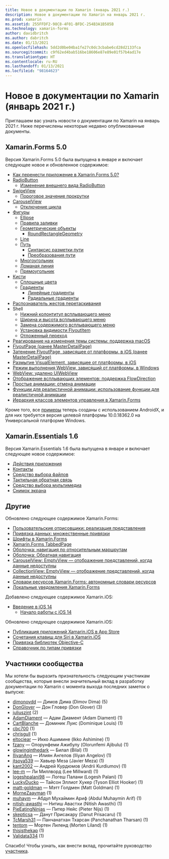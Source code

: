 ```yaml
---
title: Новое в документации по Xamarin (январь 2021 г.)
description: Новое в документации по Xamarin на январь 2021 г.
ms.prod: xamarin
ms.assetid: 255FFDF2-98C8-4F01-BFDC-254B3A1B585B
ms.technology: xamarin-forms
author: davidbritch
ms.author: dabritch
ms.date: 01/13/2021
ms.openlocfilehash: 5dd2d0be04ba1fe27c0dc3cbabe6cd28d2133fca
ms.sourcegitcommit: c9f62ed4bab516be18606e87e89e01f57b4ad17e
ms.translationtype: HT
ms.contentlocale: ru-RU
ms.lasthandoff: 01/13/2021
ms.locfileid: "98164623"
---
```

# <a name="xamarin-docs-whats-new-january-2021"></a>Новое в документации по Xamarin (январь 2021 г.)

Приглашаем вас узнать новости о документации по Xamarin на январь 2021 г. Ниже перечислены некоторые недавно опубликованные документы.

## <a name="xamarinforms-50"></a>Xamarin.Forms 5.0

Версия Xamarin.Forms 5.0 была выпущена в январе и включает следующее новое и обновленное содержимое:

- [Как перенести приложение в Xamarin.Forms 5.0?](~/xamarin-forms/troubleshooting/questions/forms5-migration.md)
- [RadioButton](~/xamarin-forms/user-interface/radiobutton.md)
  - [Изменение внешнего вида RadioButton](~/xamarin-forms/user-interface/radiobutton.md#redefine-radiobutton-appearance)
- [SwipeView](~/xamarin-forms/user-interface/swipeview.md)
  - [Пороговое значение прокрутки](~/xamarin-forms/user-interface/swipeview.md#swipe-threshold)
- [CarouselView](~/xamarin-forms/user-interface/carouselview/index.md)
  - [Отключение цикла](~/xamarin-forms/user-interface/carouselview/interaction.md#disable-loop)
- [Фигуры](~/xamarin-forms/user-interface/shapes/index.md)
  - [Ellipse](~/xamarin-forms/user-interface/shapes/ellipse.md)
  - [Правила заливки](~/xamarin-forms/user-interface/shapes/fillrules.md)
  - [Геометрические объекты](~/xamarin-forms/user-interface/shapes/geometries.md)
    - [RoundRectangleGeometry](~/xamarin-forms/user-interface/shapes/geometries.md#roundrectanglegeometry)
  - [Line](~/xamarin-forms/user-interface/shapes/line.md)
  - [Путь](~/xamarin-forms/user-interface/shapes/path.md)
    - [Синтаксис разметки пути](~/xamarin-forms/user-interface/shapes/path-markup-syntax.md)
    - [Преобразования пути](~/xamarin-forms/user-interface/shapes/path-transforms.md)
  - [Многоугольник](~/xamarin-forms/user-interface/shapes/polygon.md)
  - [Ломаная линия](~/xamarin-forms/user-interface/shapes/polyline.md)
  - [Прямоугольник](~/xamarin-forms/user-interface/shapes/rectangle.md)
- [Кисти](~/xamarin-forms/user-interface/brushes/index.md)
  - [Сплошные цвета](~/xamarin-forms/user-interface/brushes/solidcolor.md)
  - [Градиенты](~/xamarin-forms/user-interface/brushes/gradient.md)
    - [Линейные градиенты](~/xamarin-forms/user-interface/brushes/lineargradient.md)
    - [Радиальные градиенты](~/xamarin-forms/user-interface/brushes/radialgradient.md)
- [Распознаватель жестов перетаскивания](~/xamarin-forms/app-fundamentals/gestures/drag-and-drop.md)
- Shell
  - [Нижний колонтитул всплывающего меню](~/xamarin-forms/app-fundamentals/shell/flyout.md#flyout-footer)
  - [Ширина и высота всплывающего меню](~/xamarin-forms/app-fundamentals/shell/flyout.md#flyout-width-and-height)  
  - [Замена содержимого всплывающего меню](~/xamarin-forms/app-fundamentals/shell/flyout.md#replace-flyout-content)
  - [Установка видимости FlyoutItem](~/xamarin-forms/app-fundamentals/shell/flyout.md#set-flyoutitem-visibility)
  - [Отложенный переход](~/xamarin-forms/app-fundamentals/shell/navigation.md#navigation-deferral)
- [Реагирование на изменения темы системы: поддержка macOS](~/xamarin-forms/user-interface/theming/system-theme-changes.md)
- [FlyoutPage (ранее MasterDetailPage)](~/xamarin-forms/app-fundamentals/navigation/flyoutpage.md)
- [Затенение FlyoutPage, зависящее от платформы, в iOS (ранее MasterDetailPage)](~/xamarin-forms/platform/ios/flyoutpage-shadow.md)
- [Размытие VisualElement, зависящее от платформы, в iOS](~/xamarin-forms/platform/ios/visualelement-blur.md)
- [Режим выполнения WebView, зависящий от платформы, в Windows](~/xamarin-forms/platform/windows/webview-executionmode.md)
- [WebView: удалено UIWebView](~/xamarin-forms/user-interface/webview.md#uiwebview-deprecation-and-app-store-rejection-itms-90809)
- [Отображение всплывающих элементов: поддержка FlowDirection](~/xamarin-forms/user-interface/pop-ups.md)
- [Простые анимации: отмена анимации](~/xamarin-forms/user-interface/animation/simple.md#canceling-animations)
- [Функции для реалистичной анимации: использование функции для реалистичной анимации](~/xamarin-forms/user-interface/animation/easing.md#consuming-an-easing-function)
- [Иерархия классов элементов управления в Xamarin.Forms](~/xamarin-forms/internals/class-hierarchy.md)

Кроме того, все [примеры](https://github.com/xamarin/xamarin-forms-samples) теперь созданы с использованием AndroidX, и для них требуется версия целевой платформы 10.0.18362.0 на Универсальной платформе Windows.

## <a name="xamarinessentials-16"></a>Xamarin.Essentials 1.6

Версия Xamarin.Essentials 1.6 была выпущена в январе и включает следующее новое содержимое:

- [Действия приложения](~/essentials/app-actions.md?context=xamarin%2Fxamarin-forms&tabs=android)
- [Контакты](~/essentials/contacts.md?context=xamarin%2Fxamarin-forms&tabs=android)
- [Средство выбора файлов](~/essentials/file-picker.md?context=xamarin%2Fxamarin-forms&tabs=android)
- [Тактильная обратная связь](~/essentials/haptic-feedback.md?context=xamarin%2Fxamarin-forms&tabs=android)
- [Средство выбора мультимедиа](~/essentials/media-picker.md?context=xamarin%2Fxamarin-forms&tabs=android)
- [Снимок экрана](~/essentials/screenshot.md?context=xamarin/xamarin-forms)

## <a name="other"></a>Другие

Обновлено следующее содержимое Xamarin.Forms:

- [Пользовательские отрисовщики: реализация представления](~/xamarin-forms/app-fundamentals/custom-renderer/view.md)
- [Привязка данных: множественные привязки](~/xamarin-forms/app-fundamentals/data-binding/multibinding.md)
- [Шрифты в Xamarin.Forms](~/xamarin-forms/user-interface/text/fonts.md)
- [Xamarin.Forms TabbedPage](~/xamarin-forms/app-fundamentals/navigation/tabbed-page.md)
- [Оболочка: навигация по относительным маршрутам](~/xamarin-forms/app-fundamentals/shell/navigation.md#relative-routes)
- [Оболочка: Обратная навигация](~/xamarin-forms/app-fundamentals/shell/navigation.md#backwards-navigation)
- [CarouselView: EmptyView — отображение представлений, когда данные недоступны](~/xamarin-forms/user-interface/carouselview/emptyview.md#display-views-when-data-is-unavailable)
- [CollectionView: EmptyView — отображение представлений, когда данные недоступны](~/xamarin-forms/user-interface/collectionview/emptyview.md#display-views-when-data-is-unavailable)
- [Словари ресурсов Xamarin.Forms: автономные словари ресурсов](~/xamarin-forms/xaml/resource-dictionaries.md#stand-alone-resource-dictionaries)
- [Локальные уведомления Xamarin.Forms](~/xamarin-forms/app-fundamentals/local-notifications.md)

Добавлено следующее содержимое Xamarin.iOS:

- [Введение в iOS 14](~/ios/platform/ios14/index.md)
  - [Начало работы с iOS 14](~/ios/platform/ios14/get-started.md)

Обновлено следующее содержимое Xamarin.iOS:

- [Публикация приложений Xamarin.iOS в App Store](~/ios/deploy-test/app-distribution/app-store-distribution/publishing-to-the-app-store.md)
- [Сочетания клавиш для Siri в Xamarin.iOS](~/ios/platform/introduction-to-ios12/siri-shortcuts.md)
- [Привязка библиотек Objective-C](~/cross-platform/macios/binding/objective-c-libraries.md?context=xamarin%2Fios&tabs=windows)
- [Справочник по типам привязки](~/cross-platform/macios/binding/binding-types-reference.md)

## <a name="community-contributors"></a>Участники сообщества

Мы хотели бы выразить признательность следующим участникам сообщества, которые внесли значительный вклад в разработку документации по Xamarin с момента выхода последних заметок о выпуске:

- [dimonovdd](https://github.com/dimonovdd) — Димов Дима (Dimov Dima) (5)
- [DonGlover](https://github.com/DonGlover) — Дон Гловер (Don Glover) (3)
- [juliuszint](https://github.com/juliuszint) (2)
- [AdamDiament](https://github.com/AdamDiament) — Адам Диамент (Adam Diament) (1)
- [CartBlanche](https://github.com/CartBlanche) — Доминик Луис (Dominique Louis) (1)
- [cbc700](https://github.com/cbc700) (1)
- [chrisgull](https://github.com/chrisgull) (1)
- [eltociear](https://github.com/eltociear) — Икко Ашимине (Ikko Ashimine) (1)
- [fzany](https://github.com/fzany) — Олорунфеми Ажибулу (Olorunfemi Ajibulu) (1)
- [glowinginthedark](https://github.com/glowinginthedark) — Билал (Bilal) (1)
- [IliyanAng](https://github.com/IliyanAng) — Илиян Ангелов (Iliyan Angelov) (1)
- [jtsoya539](https://github.com/jtsoya539) — Хавьер Меза (Javier Meza) (1)
- [kant2002](https://github.com/kant2002) — Андрей Курдюмов (Andrii Kurdiumov) (1)
- [lee-m](https://github.com/lee-m) — Ли Миллворд (Lee Millward) (1)
- [logeshpalani98](https://github.com/logeshpalani98) — Логеш Палани (Logesh Palani) (1)
- [LuckyDucko](https://github.com/LuckyDucko) — Тайсон Эллиот Хукер (Tyson Elliot Hooker) (1)
- [matt-goldman](https://github.com/matt-goldman) — Мэтт Голдмен (Matt Goldman) (1)
- [MorneZaayman](https://github.com/MorneZaayman) (1)
- [muhaym](https://github.com/muhaym) — Абдул Мухаймин Ариф (Abdul Muhaymin Arif) (1)
- [nitish-awasthi](https://github.com/nitish-awasthi) — Нитиш Авастхи (Nitish Awasthi) (1)
- [PieEatingNinjas](https://github.com/PieEatingNinjas) — Питер Нейс (Pieter Nijs) (1)
- [skepticsa](https://github.com/skepticsa) — Данут Присакару (Danut Prisacaru) (1)
- [TcMarsh31](https://github.com/TcMarsh31) — Панчанатхан Тхарсан (Panchanathan Tharsan) (1)
- [tentom](https://github.com/tentom) — Мортен Лиленд (Morten Liland) (1)
- [thisisthekap](https://github.com/thisisthekap) (1)
- [Validata334](https://github.com/Validata334) (1)

Спасибо! Чтобы узнать, как внести вклад, прочитайте руководство [участника](https://github.com/MicrosoftDocs/xamarin-docs/blob/live/CONTRIBUTING.md).
